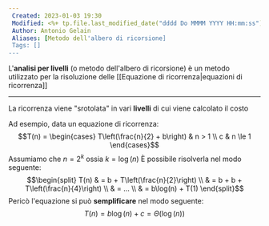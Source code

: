 ```yaml
---
 Created: 2023-01-03 19:30
 Modified: <%+ tp.file.last_modified_date("dddd Do MMMM YYYY HH:mm:ss") %>
 Author: Antonio Gelain
 Aliases: [Metodo dell'albero di ricorsione]
 Tags: []
---
```


L'**analisi per livelli** (o metodo dell'albero di ricorsione) è un metodo utilizzato per la risoluzione delle [[Equazione di ricorrenza|equazioni di ricorrenza]]

---

La ricorrenza viene "srotolata" in vari **livelli** di cui viene calcolato il costo

Ad esempio, data un equazione di ricorrenza:
$$T(n) = \begin{cases}
T\left(\frac{n}{2} + b\right) & n > 1 \\
c & n \le 1
\end{cases}$$
Assumiamo che $n = 2^k$ ossia $k = \log(n)$
È possibile risolverla nel modo seguente:
$$\begin{split}
T(n) & = b + T\left(\frac{n}{2}\right) \\
& = b + b + T\left(\frac{n}{4}\right) \\
& = ... \\
& = b\log(n) + T(1)
\end{split}$$
Pericò l'equazione si può **semplificare** nel modo seguente:
$$T(n) = b\log(n) + c = \Theta(\log(n))$$
